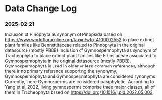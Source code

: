 # Data Change Log

### 2025-02-21
Inclusion of Pinophyta as synonym of Pinopsida based on https://www.worldfloraonline.org/taxon/wfo-4100002552 to place extinct plant families like Bennettitaceae related to Pinnophyta in the original datasource (mostly PBDB) 
Inclusion of Gymnospermophyta as synonym of Tracheophyta  to place extinct plant families like Elkinsiaceae associated to Gymnospermophyta in the original datasource (mostly PBDB). Gymnospermophyta is used in older or less common references, although there ir no primary reference supporting the synonymy, Gymnospermophyta and Gymnospermatophyta are considered synonyms. Currently, there Gymnosperms are considered paraphyletic. According to Yang et al, 2022, living gymnosperms comprise three major classes, all of them in Tracheophyta  based on https://doi.org/10.1016/j.pld.2022.05.003. 
